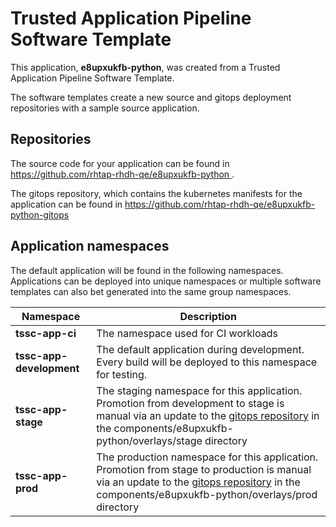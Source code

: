 # Trusted Application Pipeline Software Template

This application, **e8upxukfb-python**, was created from a Trusted Application Pipeline Software Template.

The software templates create a new source and gitops deployment repositories with a sample source application. 

## Repositories

The source code for your application can be found in [https://github.com/rhtap-rhdh-qe/e8upxukfb-python ](https://github.com/rhtap-rhdh-qe/e8upxukfb-python ).
 
The gitops repository, which contains the kubernetes manifests for the application can be found in 
[https://github.com/rhtap-rhdh-qe/e8upxukfb-python-gitops ](https://github.com/rhtap-rhdh-qe/e8upxukfb-python-gitops ) 

## Application namespaces 

The default application will be found in the following namespaces. Applications can be deployed into unique namespaces or multiple software templates can also bet generated into the same group namespaces.  

|  Namespace   |  Description   |  
| -------- | -------- |
| **tssc-app-ci** | The namespace used for CI workloads |
| **tssc-app-development** | The default application during development. Every build will be deployed to this namespace for testing. |
| **tssc-app-stage** | The staging namespace for this application. Promotion from development to stage is manual via an update to the [gitops repository](https://github.com/rhtap-rhdh-qe/e8upxukfb-python-gitops ) in the components/e8upxukfb-python/overlays/stage directory |
| **tssc-app-prod** | The production namespace for this application. Promotion from stage to production is manual via an update to the [gitops repository](https://github.com/rhtap-rhdh-qe/e8upxukfb-python-gitops ) in the components/e8upxukfb-python/overlays/prod directory |